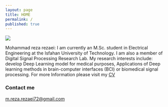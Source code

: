 ```yaml
---
layout: page
title: HOME
permalink: /
published: true
---
```



 ![](https://mreza-rezaei.github.io/images/MyImg.jpg)

Mohammad reza rezaei: I am currently an M.Sc. student in Electrical Engineering at the Isfahan University of Technology. I am also a member of Digital Signal Processing Research Lab.
My research interests include: develop Deep Learning model for medical purposes, Applications of Deep learning methods in brain-computer interfaces (BCI) or biomedical signal processing.
For more Information please visit my [CV](https://mreza-rezaei.github.io/Docs/CV.pdf)
### Contact me

[m.reza.rezaei72@gmail.com](mailto:m.reza.rezaei72@gmail.com)
